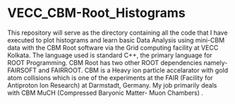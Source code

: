 # VECC_CBM-Root_Histograms
This repository will serve as the directory containing all the code that I have executed to plot histograms and learn basic Data Analysis using mini-CBM data with the CBM Root software via the Grid computing facility at VECC Kolkata. The language used is standard C++, the primary language for ROOT Programming. CBM Root has two other ROOT dependencies namely- FAIRSOFT and FAIRROOT. CBM is a Heavy ion particle accelarator with gold atom collisions which is one of the experiments at the FAIR (Facility for Antiproton Ion Research) at Darmstadt, Germany. My job primarily deals with CBM MuCH (Compressed Baryonic Matter- Muon Chambers) .
